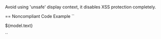 Avoid using 'unsafe' display context, it disables XSS protection completely.

== Noncompliant Code Example
``
<div class="my-component>
    <p>${model.text @ context='unsafe'}</p>
</div>
``
    
== Compliant Solution
``
<div class="my-component>
    <p>${model.text}</p>
</div>
``
